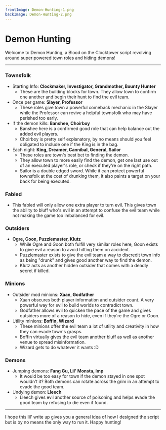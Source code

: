 ```yaml
---
frontImage: Demon-Hunting-1.png
backImage: Demon-Hunting-2.png
---
```


# Demon Hunting

Welcome to Demon Hunting, a Blood on the Clocktower script revolving around super powered town roles and hiding demons!

---

### Townsfolk

- Starting Info: **Clockmaker, Investigator, Grandmother, Bounty Hunter**
  - These are the building blocks for town. They allow town to confirm one another and begin their hunt to find the evil team.
- Once per game: **Slayer, Professor**
  - These roles give town a powerful comeback mechanic in the Slayer while the Professor can revive a helpful townsfolk who may have perished too early.
- If the demon kills: **Banshee, Choirboy**
  - Banshee here is a confirmed good role that can help balance out the added evil players.
  - Choirboy is pretty self explanatory, by no means should you feel obligated to include one if the King is in the bag.
- Each night: **King, Dreamer, Cannibal, General, Sailor**
  - These roles are town's best bet to finding the demon.
  - They allow town to more easily find the demon, get one last use out of an executed player's role, or check if they're on the right path.
  - Sailor is a double edged sword. While it can protect powerful townsfolk at the cost of drunking them, it also paints a target on your back for being executed.

### Fabled

- This fabled will only allow one extra player to turn evil. This gives town the ability to bluff who's evil in an attempt to confuse the evil team while not making the game too imbalanced for evil.

### Outsiders

- **Ogre, Goon, Puzzlemaster, Klutz**
  - While Ogre and Goon both fulfill very similar roles here, Goon exists to give evil a reason to avoid hitting them on accident.
  - Puzzlemaster exists to give the evil team a way to discredit town info as being "drunk" and gives good another way to find the demon.
  - Klutz acts as another hidden outsider that comes with a deadly secret if killed.

### Minions

- Outsider mod minions: **Xaan, Godfather**
  - Xaan obscures both player information and outsider count. A very powerful way for evil to build worlds to contradict town.
  - Godfather allows evil to quicken the pace of the game and gives outsiders more of a reason to hide, even if they're the Ogre or Goon.
- Utility minions: **Boffin, Wizard**
  - These minions offer the evil team a lot of utility and creativity in how they can evade town's grasps.
  - Boffin virtually gives the evil team another bluff as well as another venue to spread misinformation.
  - Wizard gets to do whatever it wants :D

### Demons

- Jumping demons: **Fang Gu, Lil' Monsta, Imp**
  - It would be too easy for town if the demon stayed in one spot wouldn't it? Both demons can rotate across the grim in an attempt to evade the good team.
- Undying demon: **Lleech**
  - Lleech gives evil another source of poisoning and helps evade the good team by refusing to die even if found.

---

I hope this lil' write up gives you a general idea of how I designed the script but is by no means the only way to run it. Happy hunting!
